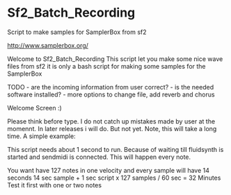 # Sf2_Batch_Recording
Script to make samples for SamplerBox from sf2

http://www.samplerbox.org/

Welcome to Sf2_Batch_Recording 
This script let you make some nice wave files from sf2 
it is only a bash script for making some samples for the SamplerBox


TODO
	- are the incoming information from user correct?
	- is the needed software installed?
  	- more options to change file, add reverb and chorus


Welcome Screen :)


 Please think before type. I do not catch up mistakes made by user at the momennt.
 In later releases i will do. But not yet.
 Note, this will take a long time. A simple example:
 
 This script needs about 1 second to run. Because of waiting till fluidsynth is started
 and sendmidi is connected. This will happen every note.
 
 You want have 127 notes in one velocity and every sample will have 14 seconds
 14 sec sample + 1 sec script x 127 samples / 60 sec = 32 Minutes
 Test it first with one or two notes
